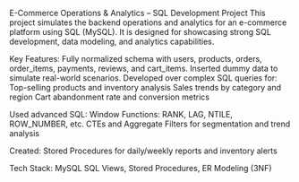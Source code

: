 E-Commerce Operations & Analytics – SQL Development Project
This project simulates the backend operations and analytics for an e-commerce platform using SQL (MySQL). It is designed for showcasing strong SQL development, data modeling, and analytics capabilities.

Key Features:
Fully normalized schema with users, products, orders, order_items, payments, reviews, and cart_items.
Inserted dummy data to simulate real-world scenarios.
Developed over complex SQL queries for:
Top-selling products and inventory analysis
Sales trends by category and region
Cart abandonment rate and conversion metrics

Used advanced SQL:
Window Functions: RANK, LAG, NTILE, ROW_NUMBER, etc.
CTEs and Aggregate Filters for segmentation and trend analysis

Created:
Stored Procedures for daily/weekly reports and inventory alerts


Tech Stack:
MySQL
SQL Views, Stored Procedures, 
ER Modeling (3NF)

